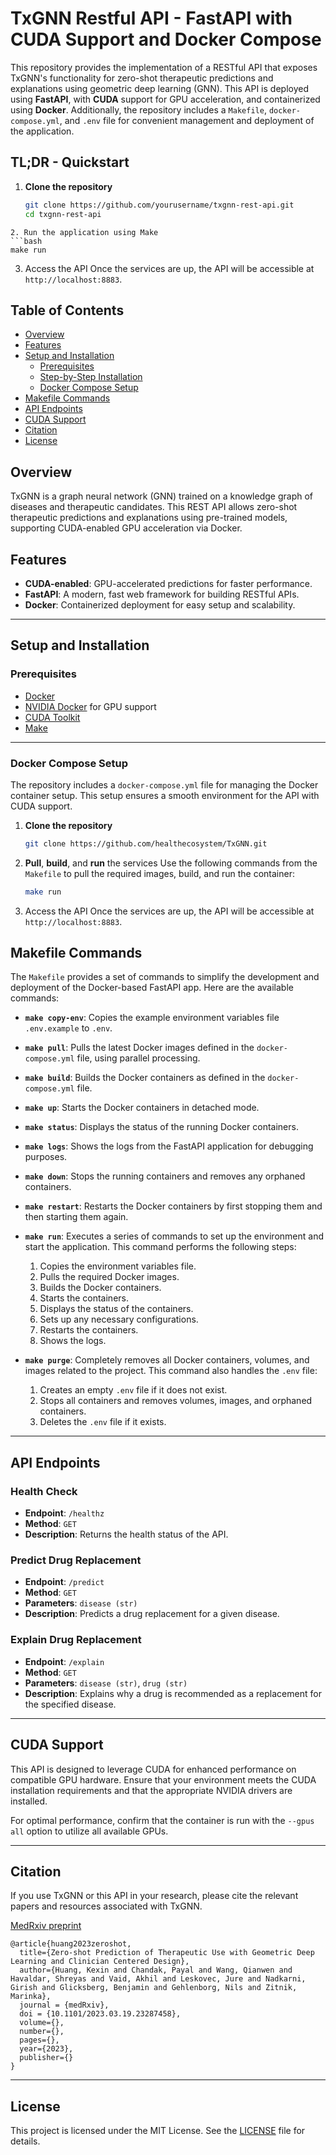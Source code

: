 # TxGNN Restful API - FastAPI with CUDA Support and Docker Compose

This repository provides the implementation of a RESTful API that exposes TxGNN's functionality for zero-shot therapeutic predictions and explanations using geometric deep learning (GNN). This API is deployed using **FastAPI**, with **CUDA** support for GPU acceleration, and containerized using **Docker**. Additionally, the repository includes a `Makefile`, `docker-compose.yml`, and `.env` file for convenient management and deployment of the application.

## TL;DR - Quickstart

1. **Clone the repository**
   ```bash
   git clone https://github.com/yourusername/txgnn-rest-api.git
   cd txgnn-rest-api
  ```
2. Run the application using Make
  ```bash
  make run
  ```
3. Access the API Once the services are up, the API will be accessible at `http://localhost:8883`.

## Table of Contents
- [Overview](#overview)
- [Features](#features)
- [Setup and Installation](#setup-and-installation)
  - [Prerequisites](#prerequisites)
  - [Step-by-Step Installation](#step-by-step-installation)
  - [Docker Compose Setup](#docker-compose-setup)
- [Makefile Commands](#makefile-commands)
- [API Endpoints](#api-endpoints)
- [CUDA Support](#cuda-support)
- [Citation](#citation)
- [License](#license)

## Overview

TxGNN is a graph neural network (GNN) trained on a knowledge graph of diseases and therapeutic candidates. This REST API allows zero-shot therapeutic predictions and explanations using pre-trained models, supporting CUDA-enabled GPU acceleration via Docker.

## Features
- **CUDA-enabled**: GPU-accelerated predictions for faster performance.
- **FastAPI**: A modern, fast web framework for building RESTful APIs.
- **Docker**: Containerized deployment for easy setup and scalability.

---

## Setup and Installation

### Prerequisites
- [Docker](https://docs.docker.com/get-docker/)
- [NVIDIA Docker](https://docs.nvidia.com/datacenter/cloud-native/container-toolkit/install-guide.html) for GPU support
- [CUDA Toolkit](https://developer.nvidia.com/cuda-toolkit)
- [Make](https://www.gnu.org/software/make/)

---

### Docker Compose Setup

The repository includes a `docker-compose.yml` file for managing the Docker container setup. This setup ensures a smooth environment for the API with CUDA support.

1. **Clone the repository**
    ```bash
    git clone https://github.com/healthecosystem/TxGNN.git
2. **Pull**, **build**, and **run** the services Use the following commands from the `Makefile` to pull the required images, build, and run the container:
    ```bash
    make run
    ```
3. Access the API Once the services are up, the API will be accessible at `http://localhost:8883`.

## Makefile Commands

The `Makefile` provides a set of commands to simplify the development and deployment of the Docker-based FastAPI app. Here are the available commands:

- **`make copy-env`**: Copies the example environment variables file `.env.example` to `.env`.

- **`make pull`**: Pulls the latest Docker images defined in the `docker-compose.yml` file, using parallel processing.

- **`make build`**: Builds the Docker containers as defined in the `docker-compose.yml` file.

- **`make up`**: Starts the Docker containers in detached mode.

- **`make status`**: Displays the status of the running Docker containers.

- **`make logs`**: Shows the logs from the FastAPI application for debugging purposes.

- **`make down`**: Stops the running containers and removes any orphaned containers.

- **`make restart`**: Restarts the Docker containers by first stopping them and then starting them again.

- **`make run`**: Executes a series of commands to set up the environment and start the application. This command performs the following steps:
  1. Copies the environment variables file.
  2. Pulls the required Docker images.
  3. Builds the Docker containers.
  4. Starts the containers.
  5. Displays the status of the containers.
  6. Sets up any necessary configurations.
  7. Restarts the containers.
  8. Shows the logs.

- **`make purge`**: Completely removes all Docker containers, volumes, and images related to the project. This command also handles the `.env` file:
  1. Creates an empty `.env` file if it does not exist.
  2. Stops all containers and removes volumes, images, and orphaned containers.
  3. Deletes the `.env` file if it exists.


---

## API Endpoints

### Health Check
- **Endpoint**: `/healthz`
- **Method**: `GET`
- **Description**: Returns the health status of the API.

### Predict Drug Replacement
- **Endpoint**: `/predict`
- **Method**: `GET`
- **Parameters**: `disease (str)`
- **Description**: Predicts a drug replacement for a given disease.

### Explain Drug Replacement
- **Endpoint**: `/explain`
- **Method**: `GET`
- **Parameters**: `disease (str)`, `drug (str)`
- **Description**: Explains why a drug is recommended as a replacement for the specified disease.

---

## CUDA Support

This API is designed to leverage CUDA for enhanced performance on compatible GPU hardware. Ensure that your environment meets the CUDA installation requirements and that the appropriate NVIDIA drivers are installed.

For optimal performance, confirm that the container is run with the `--gpus all` option to utilize all available GPUs.

---

## Citation

If you use TxGNN or this API in your research, please cite the relevant papers and resources associated with TxGNN.

[MedRxiv preprint](https://www.medrxiv.org/content/10.1101/2023.03.19.23287458)

```
@article{huang2023zeroshot,
  title={Zero-shot Prediction of Therapeutic Use with Geometric Deep Learning and Clinician Centered Design},
  author={Huang, Kexin and Chandak, Payal and Wang, Qianwen and Havaldar, Shreyas and Vaid, Akhil and Leskovec, Jure and Nadkarni, Girish and Glicksberg, Benjamin and Gehlenborg, Nils and Zitnik, Marinka},
  journal = {medRxiv},
  doi = {10.1101/2023.03.19.23287458},
  volume={},
  number={},
  pages={},
  year={2023},
  publisher={}
}
```


---

## License

This project is licensed under the MIT License. See the [LICENSE](LICENSE) file for details.
